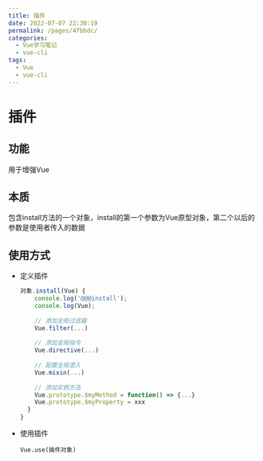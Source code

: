 ```yaml
---
title: 插件
date: 2022-07-07 22:30:19
permalink: /pages/4fbbdc/
categories:
  - Vue学习笔记
  - vue-cli
tags:
  - Vue
  - vue-cli
---
```

# 插件

## 功能

用于增强Vue

## 本质

包含install方法的一个对象，install的第一个参数为Vue原型对象，第二个以后的参数是使用者传入的数据

## 使用方式

- 定义插件

  ```javascript
  对象.install(Vue) {
      console.log('@@@install');
      console.log(Vue);
      
      // 添加全局过滤器
      Vue.filter(...)
                 
      // 添加全局指令
      Vue.directive(...)
      
      // 配置全局混入
      Vue.mixin(...)
                
      // 添加实例方法
      Vue.prototype.$myMethod = function() => {...}
      Vue.prototype.$myProperty = xxx
  	}
  }
  ```

- 使用插件

  `Vue.use(插件对象)`
